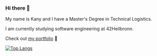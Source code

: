 ### Hi there 👋

My name is Kany and I have a Master's Degree in Technical Logistics.

I am currently studying software engineering at 42Heilbronn.

Check out [my portfolio](https://smkatash.github.io/portfolio/) 🌻

[![Top Langs](https://github-readme-stats.vercel.app/api/top-langs/?username=smkatash&layout=compact)](https://github.com/smkatash/github-readme-stats)
